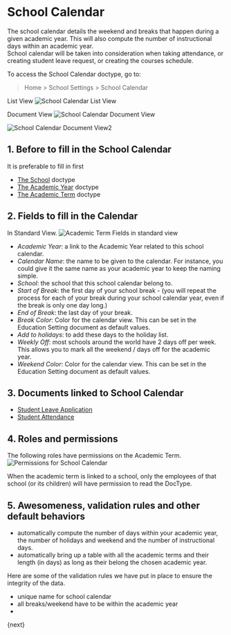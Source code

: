 <!-- add-breadcrumbs -->
# School Calendar

The school calendar details the weekend and breaks that happen during a given academic year.  This will also compute the number of instructional days within an academic year.  
School calendar will be taken into consideration when taking attendance, or creating student leave request, or creating the courses schedule.

To access the School Calendar doctype, go to:

> Home > School Settings > School Calendar

List View
 ![School Calendar List View](/docs/assets/img/school-settings/school-calendar-listview1.png)

Document View
![School Calendar Document View](/docs/assets/img/school-settings/school-calendar-docview1.png)

![School Calendar Document View2](/docs/assets/img/school-settings/school-calendar-docview2.png)


## 1. Before to fill in the School Calendar
It is preferable to fill in first

* [The School](/docs/user/manual/en/education-settings/01_school) doctype
* [The Academic Year](/docs/user/manual/en/education-settings/02_academic-year) doctype
* [The Academic Term](/docs/user/manual/en/education-settings/02_academic-term) doctype

## 2. Fields to fill in the Calendar  

In Standard View.
![Academic Term Fields in standard view](/docs/assets/img/school-settings/academic-term-fields.png)

* *Academic Year*: a link to the Academic Year related to this school calendar.
* *Calendar Name*: the name to be given to the calendar.  For instance, you could give it the same name as your academic year to keep the naming simple.
* *School*: the school that this school calendar belong to.
* *Start of Break*: the first day of your school break - (you will repeat the process for each of your break during your school calendar year, even if the break is only one day long.)
* *End of Break*: the last day of your break.
* *Break Color*: Color for the calendar view. This can be set in the Education Setting document as default values.
* *Add to holidays*: to add these days to the holiday list.
* *Weekly Off*: most schools around the world have 2 days off per week.  This allows you to mark all the weekend / days off for the academic year.
* *Weekend Color*: Color for the calendar view. This can be set in the Education Setting document as default values.

## 3. Documents linked to School Calendar

* [Student Leave Application](/docs/user/manual/en/student/07_student-leave-application)
* [Student Attendance](/docs/user/manual/en/student/06_student-attendance)

## 4. Roles and permissions

The following roles have permissions on the Academic Term.
![Permissions for School Calendar](/docs/assets/img/school-settings/school-calendar-permission.png)

When the academic term is linked to a school, only the employees of that school (or its children) will have permission to read the DocType.

## 5. Awesomeness, validation rules and other default behaviors

* automatically compute the number of days within your academic year, the number of holidays and weekend and the number of instructional days.  
* automatically bring up a table with all the academic terms and their length (in days) as long as their belong the chosen academic year. 

Here are some of the validation rules we have put in place to ensure the integrity of the data.

* unique name for school calendar
* all breaks/weekend have to be within the academic year
*

{next}
